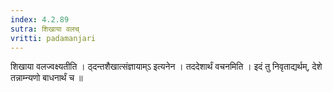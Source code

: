 ```yaml
---
index: 4.2.89
sutra: शिखाया वलच्
vritti: padamanjari
---
```


 शिखाया वलज्वक्ष्यतीति । ठ्दन्तशैखात्संज्ञायाम्ऽ इत्यनेन ।  तददेशार्थं वचनमिति । इदं तु निवृताद्यर्थम्, देशे तन्नाम्न्यणो बाधनार्थं च ॥